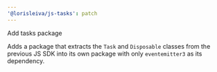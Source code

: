 ```yaml
---
'@lorisleiva/js-tasks': patch
---
```


Add tasks package

Adds a package that extracts the `Task` and `Disposable` classes from the previous JS SDK into its own package with only `eventemitter3` as its dependency.